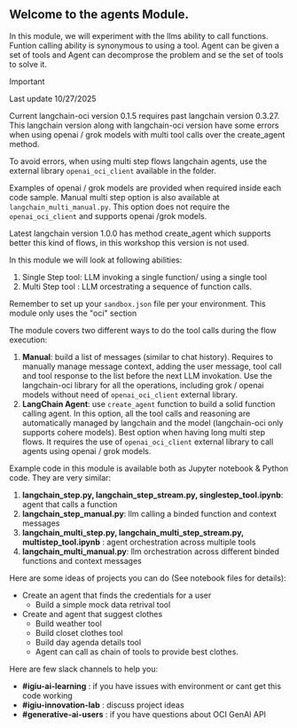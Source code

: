 ## Welcome to the agents Module.
In this module, we will experiment with the llms ability to call functions.  
Funtion calling ability is synonymous to using a tool. Agent can be given a set of tools and Agent can decomprose the problem and se the set of tools to solve it.

> [!IMPORTANT]  
> Last update 10/27/2025
> 
> Current langchain-oci version 0.1.5 requires past langchain version 0.3.27.
> This langchain version along with langchain-oci version have some errors when using openai / grok models with multi tool calls over the create_agent method.
> 
> To avoid errors, when using multi step flows langchain agents, use the external library ```openai_oci_client``` available in the folder.
> 
> Examples of openai / grok models are provided when required inside each code sample.
> Manual multi step option is also available at ```langchain_multi_manual.py```. This option does not require the ```openai_oci_client``` and supports openai /grok models.
>
> Latest langchain version 1.0.0 has method create_agent which supports better this kind of flows, in this workshop this version is not used.

In this module we will look at following abilities: 
1. Single Step tool:  LLM invoking a single function/ using a single tool
2. Multi Step tool : LLM orcestrating a sequence of function calls.

Remember to set up your `sandbox.json` file per your environment. This module only uses the "oci" section

The module covers two different ways to do the tool calls during the flow execution:
1. **Manual**: build a list of messages (similar to chat history). Requires to manually manage message context, 
adding the user message, tool call and tool response to the list before the next LLM invokation. Use the langchain-oci 
library for all the operations, including grok / openai models without need of ```openai_oci_client``` external library.
2. **LangChain Agent**: use ```create_agent``` function to build a solid function calling agent. In this option, 
all the tool calls and reasoning are automatically managed by langchain and the model (langchain-oci only supports cohere models). 
Best option when having long multi step flows. It requires the use of ```openai_oci_client``` external library to call agents using openai / grok models.

Example code in this module is available both as Jupyter notebook & Python code. They are very similar:
1. **langchain_step.py, langchain_step_stream.py, singlestep_tool.ipynb**: agent that calls a function
2. **langchain_step_manual.py**: llm calling a binded function and context messages
3. **langchain_multi_step.py, langchain_multi_step_stream.py, multistep_tool.ipynb** : agent orchestration across multiple tools
4. **langchain_multi_manual.py**: llm orchestration across different binded functions and context messages

Here are some ideas of projects you can do (See notebook files for details):
- Create an agent that finds the credentials for a user
    - Build a simple mock data retrival tool
- Create and agent that suggest clothes
    - Build weather tool
    - Build closet clothes tool
    - Build day agenda details tool
    - Agent can call as chain of tools to provide best clothes.

Here are few slack channels to help you: 

- **#igiu-ai-learning**  : if you have issues with environment or cant get this code working 
- **#igiu-innovation-lab** : discuss project ideas
- **#generative-ai-users** :  if you have questions about OCI GenAI  API  